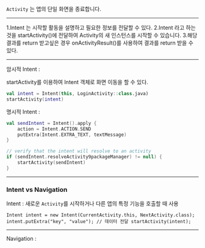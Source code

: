 
`Activity` 는 앱의 단일 화면을 종료합니다.

---

1.Intent 는 시작할 활동을 설명하고 필요한 정보를 전달할 수 있다.
2.Intent 라고 하는 것을 startActivity()에 전달하여 Activity의 새 인스턴스를 시작할 수 있습니다.
3.해당 결과를 return 받고싶은 경우 onActivityResult()를 사용하여 결과를 return 받을 수 있다.

---

암시적 Intent : 

startActivity를 이용하여 Intent 객체로 화면 이동을 할 수 있다.

```kotlin
val intent = Intent(this, LoginActivity::class.java)
startActivity(intent)
```

명시적 Intent : 


```kotlin
val sendIntent = Intent().apply {
	action = Intent.ACTION.SEND
	putExtra(Intent.EXTRA_TEXT, textMessage)
} 

// verify that the intent will resolve to an activity
if (sendIntent.resolveActivity9packageManager) != null) {
	startActivity(sendIntent)
}
```

---

### Intent vs Navigation 

Intent : 새로운 `Activity`를 시작하거나 다른 앱의 특정 기능을 호출할 때 사용

```
Intent intent = new Intent(CurrentActivity.this, NextActivity.class); intent.putExtra("key", "value"); // 데이터 전달 startActivity(intent);
```

----

Navigation : 